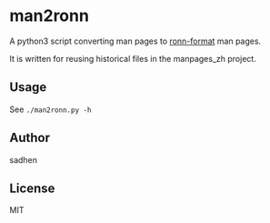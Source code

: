 # man2ronn
A python3 script converting man pages to 
[ronn-format](https://github.com/rtomayko/ronn) man pages.

It is written for reusing historical files in the manpages_zh project.

## Usage
See `./man2ronn.py -h`

## Author
sadhen

## License
MIT
